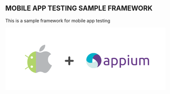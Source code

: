 ## MOBILE APP TESTING SAMPLE FRAMEWORK
This is a sample framework for mobile app testing

![Project Image](mobile_testing.png)
